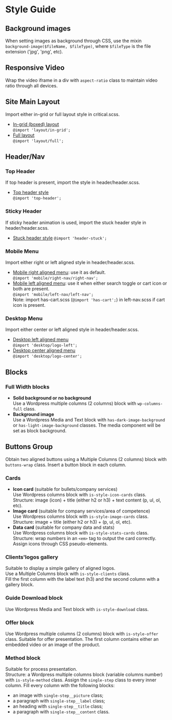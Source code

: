 # Style Guide

## Background images
When setting images as background through CSS, use the mixin 
`background-image($fileName, $fileType)`,
where `$fileType` is the file extension ('jpg', 'png', etc).

## Responsive Video
Wrap the video iframe in a div with `aspect-ratio` class to maintain video ratio 
through all devices.

## Site Main Layout
Import either in-grid or full layout style in critical.scss.
* [In-grid (boxed) layout](layout/_in-grid.scss)\
    `@import 'layout/in-grid';`
* [Full layout](layout/_full.scss)\
    `@import 'layout/full';`

## Header/Nav
### Top Header
If top header is present, import the style in header/header.scss.
* [Top header style](header/_top-header.scss)\
    `@import 'top-header';`

### Sticky Header
If sticky header animation is used, import the stuck header style in 
header/header.scss.
* [Stuck header style](header/_header-stuck.scss)
    `@import 'header-stuck';`

### Mobile Menu
Import either right or left aligned style in header/header.scss.
* [Mobile right aligned menu](header/_right-mobile-nav.scss): 
    use it as default.\
    `@import 'mobile/right-nav/right-nav';`
* [Mobile left aligned menu](header/_left-mobile-nav.scss):
    use it when either search toggle or cart icon or both are present.\
    `@import 'mobile/left-nav/left-nav';`\
    Note: import has-cart.scss (`@import 'has-cart';`) in left-nav.scss if cart icon is present.

### Desktop Menu
Import either center or left aligned style in header/header.scss.
* [Desktop left aligned menu](header/_left-aligned.scss)\
    `@import 'desktop/logo-left';`
* [Desktop center aligned menu](header/_center-aligned.scss)\
    `@import 'desktop/logo-center';`

## Blocks

### Full Width blocks
* **Solid background or no background**\
    Use a Wordpress multiple columns (2 columns) block with 
    `wp-columns-full` class.
* **Background image**\
    Use a Wordpress Media and Text block with `has-dark-image-background` or 
    `has-light-image-background` classes. 
    The media component will be set as block background.

## Buttons Group
Obtain two aligned buttons using a Multiple Columns (2 columns) block with
`buttons-wrap` class. Insert a button block in each column.

### Cards
* **Icon card** (suitable for bullets/company services)\
    Use Wordpress columns block with `is-style-icon-cards` class.\
    Structure: image (icon) + title (either h2 or h3) + text content (p, ul, ol, etc).
* **Image card** (suitable for company services/area of competence)\
    Use Wordpress columns block with `is-style-image-cards` class.\
    Structure: image + title (either h2 or h3) + (p, ul, ol, etc).
* **Data card** (suitable for company data and stats)\
    Use Wordpress columns block with `is-style-stats-cards` class.\
    Structure: wrap numbers in an `<em>` tag to output the card correctly. 
    Assign icons through CSS pseudo-elements.

### Clients'logos gallery
Suitable to display a simple gallery of aligned logos.\
Use a Multiple Columns block with `is-style-clients` class.\
Fill the first column with the label text (h3) and the second column with 
a gallery block.

### Guide Download block
Use Wordpress Media and Text block with `is-style-download` class.

### Offer block
Use Wordpress multiple columns (2 columns) block with `is-style-offer` class.
Suitable for offer presentation. The first column contains either an embedded
video or an image of the product.

### Method block
Suitable for process presentation.\
Structure: a Wordpress multiple columns block (variable columns number) with 
`is-style-method` class. Assign the `single-step` class to every inner column.
Fill every column with the following blocks:
* an image with `single-step__picture` class;
* a paragraph with `single-step__label` class;
* an heading with `single-step__title` class;
* a paragraph with `single-step__content` class.

